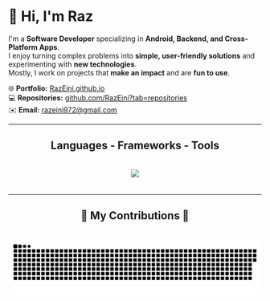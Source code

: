 # 👋 Hi, I'm Raz

I'm a **Software Developer** specializing in **Android, Backend, and Cross-Platform Apps**.  
I enjoy turning complex problems into **simple, user-friendly solutions** and experimenting with **new technologies**.  
Mostly, I work on projects that **make an impact** and are **fun to use**.

🌐 **Portfolio:** [RazEini.github.io](https://RazEini.github.io)  
💻 **Repositories:** [github.com/RazEini?tab=repositories](https://github.com/RazEini?tab=repositories)  
✉️ **Email:** [razeini972@gmail.com](mailto:razeini972@gmail.com)

<hr/>

<h2 align="center">Languages - Frameworks - Tools</h2>
<br/>
<div align="center">
    <img src="https://skillicons.dev/icons?i=html,css,javascript,python,java,kotlin,firebase,androidstudio,vscode,git,github" />
</div>

<br/>
<hr/>

<div align="center">
  <h2>🐍 My Contributions 🐍</h2>
  <br>
    <img alt="snake eating my contributions" src="https://raw.githubusercontent.com/RazEini/RazEini/output/github-contribution-grid-snake.svg" />
  
</div>
